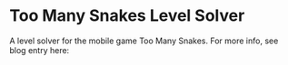 Too Many Snakes Level Solver
===========================

A level solver for the mobile game Too Many Snakes.
For more info, see blog entry here:

